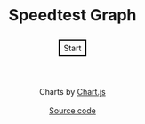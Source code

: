 # Speedtest Graph

<meta charset="UTF-8" />

<style type="text/css">
html,
body {
    margin: 0;
    padding: 0;
    border: none;
    text-align: center;
}
#startBtn {
    display: inline-block;
    border: 0.15em solid #000000;
    padding: 0.3em 0.5em;
    margin: 0.6em;
    color: #000000;
    text-decoration: none;
}
#chart1Area,
#chart2Area {
    width: 100%;
    max-width: 30em;
    height: 10em;
    display: block;
    margin: 0 auto;
}
</style>

<script src="Chart.bundle.min.js"></script> <!--THIS LIBRARY SUCKS!-->

<script src="speedtest.js"></script>

<script type="text/javascript">
var g = null
function runTest() {
    var chart1ctx = document.getElementById('chart1Area').getContext('2d')
    var chart2ctx = document.getElementById('chart2Area').getContext('2d')
    var dlDataset = {
        label: 'Download',
        fill: false,
        lineTension: 0.1,
        backgroundColor: 'rgba(75,192,192,0.4)',
        borderColor: 'rgba(75,192,192,1)',
        borderCapStyle: 'butt',
        borderDash: [],
        borderDashOffset: 0.0,
        borderJoinStyle: 'miter',
        pointBorderColor: 'rgba(75,192,192,1)',
        pointBackgroundColor: '#fff',
        pointBorderWidth: 1,
        pointHoverRadius: 5,
        pointHoverBackgroundColor: 'rgba(75,192,192,1)',
        pointHoverBorderColor: 'rgba(220,220,220,1)',
        pointHoverBorderWidth: 2,
        pointRadius: 1,
        pointHitRadius: 10,
        data: [0],
        spanGaps: false
    }
    var ulDataset = {
        label: 'Upload',
        fill: false,
        lineTension: 0.1,
        backgroundColor: 'rgba(192,192,75,0.4)',
        borderColor: 'rgba(192,192,75,1)',
        borderCapStyle: 'butt',
        borderDash: [],
        borderDashOffset: 0.0,
        borderJoinStyle: 'miter',
        pointBorderColor: 'rgba(192,192,75,1)',
        pointBackgroundColor: '#fff',
        pointBorderWidth: 1,
        pointHoverRadius: 5,
        pointHoverBackgroundColor: 'rgba(192,192,75,1)',
        pointHoverBorderColor: 'rgba(220,220,220,1)',
        pointHoverBorderWidth: 2,
        pointRadius: 1,
        pointHitRadius: 10,
        data: [0],
        spanGaps: false
    }
    var pingDataset = {
        label: 'Ping',
        fill: false,
        lineTension: 0.1,
        backgroundColor: 'rgba(75,220,75,0.4)',
        borderColor: 'rgba(75,220,75,1)',
        borderCapStyle: 'butt',
        borderDash: [],
        borderDashOffset: 0.0,
        borderJoinStyle: 'miter',
        pointBorderColor: 'rgba(75,220,75,1)',
        pointBackgroundColor: '#fff',
        pointBorderWidth: 1,
        pointHoverRadius: 5,
        pointHoverBackgroundColor: 'rgba(75,220,75,1)',
        pointHoverBorderColor: 'rgba(220,220,220,1)',
        pointHoverBorderWidth: 2,
        pointRadius: 1,
        pointHitRadius: 10,
        data: [],
        spanGaps: false
    }
    var jitterDataset = {
        label: 'Jitter',
        fill: false,
        lineTension: 0.1,
        backgroundColor: 'rgba(220,75,75,0.4)',
        borderColor: 'rgba(220,75,75,1)',
        borderCapStyle: 'butt',
        borderDash: [],
        borderDashOffset: 0.0,
        borderJoinStyle: 'miter',
        pointBorderColor: 'rgba(220,75,75,1)',
        pointBackgroundColor: '#fff',
        pointBorderWidth: 1,
        pointHoverRadius: 5,
        pointHoverBackgroundColor: 'rgba(220,75,75,1)',
        pointHoverBorderColor: 'rgba(220,220,220,1)',
        pointHoverBorderWidth: 2,
        pointRadius: 1,
        pointHitRadius: 10,
        data: [],
        spanGaps: false
    }
    var chart1Options = {
        type: 'line',
        data: {
            datasets: [dlDataset, ulDataset]
        },
        options: {
            responsive: true,
            legend: {
                position: 'bottom'
            },
            scales: {
                xAxes: [{
                    display: true,
                    scaleLabel: {
                        display: false
                    },
                    ticks: {
                        beginAtZero: true
                    }
                }],
                yAxes: [{
                    display: true,
                    scaleLabel: 'Speed',
                    ticks: {
                        beginAtZero: true
                    }
                }]
            }
        }
    }
    var chart2Options = {
        type: 'line',
        data: {
            datasets: [pingDataset, jitterDataset]
        },
        options: {
            responsive: true,
            legend: {
                position: 'bottom'
            },
            scales: {
                xAxes: [{
                    display: true,
                    scaleLabel: {
                        display: false
                    },
                    ticks: {
                        beginAtZero: true
                    }
                }],
                yAxes: [{
                    display: true,
                    scaleLabel: 'Latency',
                    ticks: {
                        beginAtZero: true
                    }
                }]
            }
        }
    }
    var chart1 = new Chart(chart1ctx, chart1Options)
    var chart2 = new Chart(chart2ctx, chart2Options)
    document.getElementById('startBtn').style.display = 'none'
    document.getElementById('testArea').style.display = ''
    document.getElementById('abortBtn').style.display = ''
    g=new Speedtest();
    g.onupdate = function (data) {
        var status = data.testState
        if (status === 1 && Number(data.dlStatus) > 0) {
            for(var i=~~(20*Number(data.dlProgress));i<20;i++) chart1.data.datasets[0].data[i]=(Number(data.dlStatus))
            chart1.data.labels[chart1.data.datasets[0].data.length - 1] = ''
            chart1.update()
        }
        if (status === 3 && Number(data.ulStatus) > 0) {
            for(var i=~~(20*Number(data.ulProgress));i<20;i++) chart1.data.datasets[1].data[i]=(Number(data.ulStatus))
            chart1.data.labels[chart1.data.datasets[1].data.length - 1] = ''
            chart1.update()
        }
        if (status === 2 && Number(data.pingStatus) > 0) {
            chart2.data.datasets[0].data.push(Number(data.pingStatus))
            chart2.data.datasets[1].data.push(Number(data.jitterStatus))
            chart2.data.labels[chart2.data.datasets[0].data.length - 1] = ''
            chart2.data.labels[chart2.data.datasets[1].data.length - 1] = ''
            chart2.update()
        }
    }
    g.onend=function(aborted){
        document.getElementById('abortBtn').style.display = 'none'
        document.getElementById('startBtn').style.display = ''
        g = null
        if (aborted) {
            document.getElementById('testArea').style.display = 'none'
        }
    }
    g.start();
}
function abortTest() {
    if (g) g.abort();
}
</script>

<div id="testArea" style="display:none">
    <h4>Throughput</h4>
    <canvas id="chart1Area"></canvas>
    <h4>Latency</h4>
    <canvas id="chart2Area"></canvas>
    <br/>
    <a href="javascript:abortTest()" id="abortBtn">Abort</a>
</div>

<a href="javascript:runTest()" id="startBtn">Start</a>

<br/><br/> Charts by <a href="http://www.chartjs.org/">Chart.js</a><br/><br/><a href="https://github.com/librespeed/speedtest">Source code</a>



